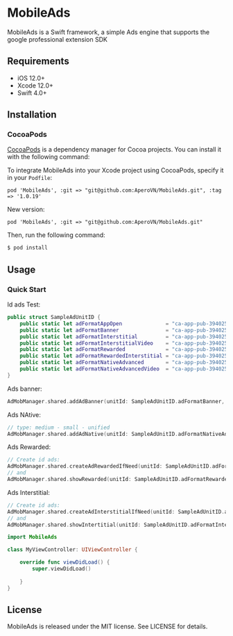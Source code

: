 <img src="" alt="" />

# MobileAds
MobileAds is a Swift framework, a simple Ads engine that supports the google professional extension SDK

## Requirements

- iOS 12.0+
- Xcode 12.0+
- Swift 4.0+

## Installation

### CocoaPods
[CocoaPods](http://cocoapods.org) is a dependency manager for Cocoa projects. You can install it with the following command:

To integrate MobileAds into your Xcode project using CocoaPods, specify it in your `Podfile`:

```
pod 'MobileAds', :git => "git@github.com:AperoVN/MobileAds.git", :tag => '1.0.19'
```
New version:

```
pod 'MobileAds', :git => "git@github.com:AperoVN/MobileAds.git"
```

Then, run the following command:

```bash
$ pod install
```

## Usage

### Quick Start

Id ads Test:

```swift
public struct SampleAdUnitID {
    public static let adFormatAppOpen              = "ca-app-pub-3940256099942544/3419835294"
    public static let adFormatBanner               = "ca-app-pub-3940256099942544/6300978111"
    public static let adFormatInterstitial         = "ca-app-pub-3940256099942544/1033173712"
    public static let adFormatInterstitialVideo    = "ca-app-pub-3940256099942544/8691691433"
    public static let adFormatRewarded             = "ca-app-pub-3940256099942544/5224354917"
    public static let adFormatRewardedInterstitial = "ca-app-pub-3940256099942544/5354046379"
    public static let adFormatNativeAdvanced       = "ca-app-pub-3940256099942544/2247696110"
    public static let adFormatNativeAdvancedVideo  = "ca-app-pub-3940256099942544/1044960115"
}
```

Ads banner:

```swift
AdMobManager.shared.addAdBanner(unitId: SampleAdUnitID.adFormatBanner, rootVC: self, view: viewAdsBanner)
```

Ads NAtive:

```swift
// type: medium - small - unified
AdMobManager.shared.addAdNative(unitId: SampleAdUnitID.adFormatNativeAdvanced, rootVC: self, view: viewAdsNative, type: .small)
```

Ads Rewarded:

```swift
// Create id ads:
AdMobManager.shared.createAdRewardedIfNeed(unitId: SampleAdUnitID.adFormatRewarded)
// and
AdMobManager.shared.showRewarded(unitId: SampleAdUnitID.adFormatRewarded, completion: nil)
```

Ads Interstitial:

```swift
// Create id ads:
AdMobManager.shared.createAdInterstitialIfNeed(unitId: SampleAdUnitID.adFormatInterstitial)
// and
AdMobManager.shared.showIntertitial(unitId: SampleAdUnitID.adFormatInterstitial, isSplash: false)
```

```swift
import MobileAds

class MyViewController: UIViewController {

    override func viewDidLoad() {
        super.viewDidLoad()
        
    }
}
```
## License

MobileAds is released under the MIT license. See LICENSE for details.
